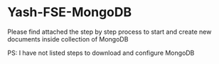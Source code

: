 # Yash-FSE-MongoDB
Please find attached the step by step process to start and create new documents inside collection of MongoDB

PS: I have not listed steps to download and configure MongoDB
